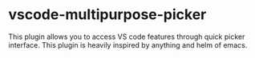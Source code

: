 # vscode-multipurpose-picker

This plugin allows you to access VS code features through quick picker interface.
This plugin is heavily inspired by anything and helm of emacs.
